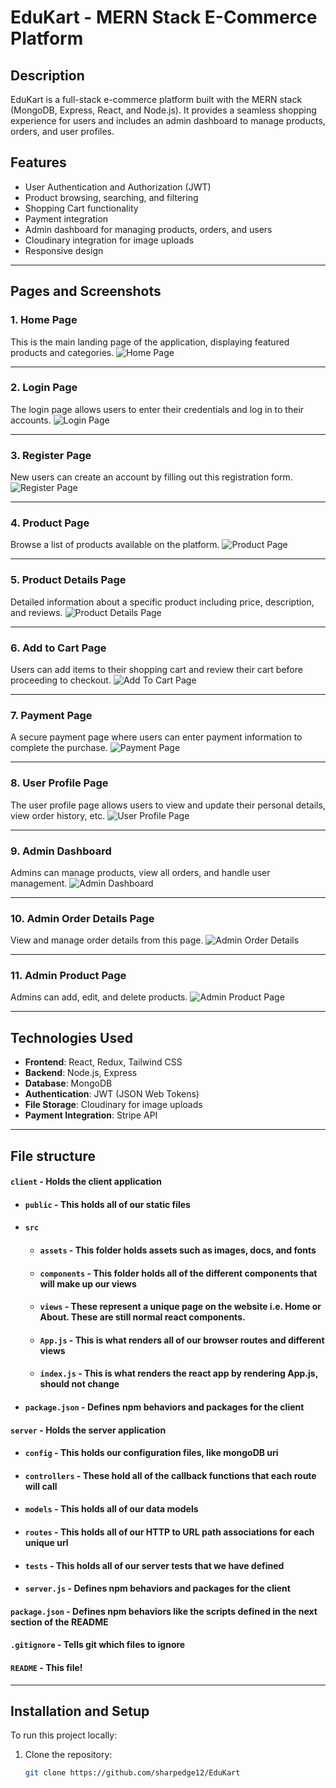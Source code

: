 # EduKart - MERN Stack E-Commerce Platform

## Description

EduKart is a full-stack e-commerce platform built with the MERN stack (MongoDB, Express, React, and Node.js). It provides a seamless shopping experience for users and includes an admin dashboard to manage products, orders, and user profiles.

## Features

- User Authentication and Authorization (JWT)
- Product browsing, searching, and filtering
- Shopping Cart functionality
- Payment integration
- Admin dashboard for managing products, orders, and users
- Cloudinary integration for image uploads
- Responsive design

---

## Pages and Screenshots

### 1. Home Page

This is the main landing page of the application, displaying featured products and categories.
![Home Page](https://res.cloudinary.com/drthsaowz/image/upload/v1740483626/assets/Screenshot_2025-02-25_170852_m7qpeu.png)

---

### 2. Login Page

The login page allows users to enter their credentials and log in to their accounts.
![Login Page](https://res.cloudinary.com/dqioxqal2/image/upload/v1729694713/2_kx0m3i.png)

---

### 3. Register Page

New users can create an account by filling out this registration form.
![Register Page](https://res.cloudinary.com/dqioxqal2/image/upload/v1729694713/3_ejlgyn.png)

---

### 4. Product Page

Browse a list of products available on the platform.
![Product Page](https://res.cloudinary.com/drthsaowz/image/upload/v1740483833/assets/Screenshot_2025-02-25_171340_bk44mr.png)

---

### 5. Product Details Page

Detailed information about a specific product including price, description, and reviews.
![Product Details Page](https://res.cloudinary.com/drthsaowz/image/upload/v1740483872/assets/Screenshot_2025-02-25_171421_wdialf.png)

---

### 6. Add to Cart Page

Users can add items to their shopping cart and review their cart before proceeding to checkout.
![Add To Cart Page](https://res.cloudinary.com/drthsaowz/image/upload/v1740484025/assets/Screenshot_2025-02-25_171653_tjihlr.png)

---

### 7. Payment Page

A secure payment page where users can enter payment information to complete the purchase.
![Payment Page](https://res.cloudinary.com/dqioxqal2/image/upload/v1729694713/8_ftoyzw.png)

---

### 8. User Profile Page

The user profile page allows users to view and update their personal details, view order history, etc.
![User Profile Page](https://res.cloudinary.com/drthsaowz/image/upload/v1740484188/assets/Screenshot_300_cqzzje.png)

---

### 9. Admin Dashboard

Admins can manage products, view all orders, and handle user management.
![Admin Dashboard](https://res.cloudinary.com/drthsaowz/image/upload/v1740484461/assets/Screenshot_301_aonvsv.png)

---

### 10. Admin Order Details Page

View and manage order details from this page.
![Admin Order Details](https://res.cloudinary.com/drthsaowz/image/upload/v1740484596/assets/Screenshot_2025-02-25_172614_xysqov.png)

---

### 11. Admin Product Page

Admins can add, edit, and delete products.
![Admin Product Page](https://res.cloudinary.com/drthsaowz/image/upload/v1740484363/assets/Screenshot_2025-02-25_172233_rdnary.png)

---

## Technologies Used

- **Frontend**: React, Redux, Tailwind CSS
- **Backend**: Node.js, Express
- **Database**: MongoDB
- **Authentication**: JWT (JSON Web Tokens)
- **File Storage**: Cloudinary for image uploads
- **Payment Integration**: Stripe API

---

## File structure
#### `client` - Holds the client application
- #### `public` - This holds all of our static files
- #### `src`
    - #### `assets` - This folder holds assets such as images, docs, and fonts
    - #### `components` - This folder holds all of the different components that will make up our views
    - #### `views` - These represent a unique page on the website i.e. Home or About. These are still normal react components.
    - #### `App.js` - This is what renders all of our browser routes and different views
    - #### `index.js` - This is what renders the react app by rendering App.js, should not change
- #### `package.json` - Defines npm behaviors and packages for the client
#### `server` - Holds the server application
- #### `config` - This holds our configuration files, like mongoDB uri
- #### `controllers` - These hold all of the callback functions that each route will call
- #### `models` - This holds all of our data models
- #### `routes` - This holds all of our HTTP to URL path associations for each unique url
- #### `tests` - This holds all of our server tests that we have defined
- #### `server.js` - Defines npm behaviors and packages for the client
#### `package.json` - Defines npm behaviors like the scripts defined in the next section of the README
#### `.gitignore` - Tells git which files to ignore
#### `README` - This file!

---

## Installation and Setup

To run this project locally:

1. Clone the repository:
   ```bash
   git clone https://github.com/sharpedge12/EduKart
   ```
